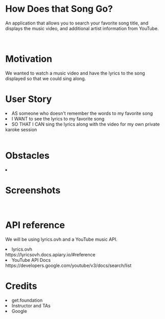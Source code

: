 # How Does that Song Go?

An application that allows you to search your favorite song title, and displays the music video, and additional artist information from YouTube.

<br>

# Motivation

We wanted to watch a music video and have the lyrics to the song displayed so that we could sing along.
<br>

# User Story

<li>AS someone who doesn't remember the words to my favorite song</li>
<li>I WANT to see the lyrics to my favorite song</li>
<li>SO THAT I CAN sing the lyrics along with the video for my own private karoke session</li>
<br>

# Obstacles
<li>
<br>

# Screenshots

<br>

# API reference 

We will be using lyrics.ovh and a YouTube music API.
<li>lyrics.ovh <br>
https://lyricsovh.docs.apiary.io/#reference</li>
<li>YouTube API Docs <br>
https://developers.google.com/youtube/v3/docs/search/list</li>

# Credits

<li>get.foundation</li>
<li>Instructor and TAs</li>
<li>Google</li>
